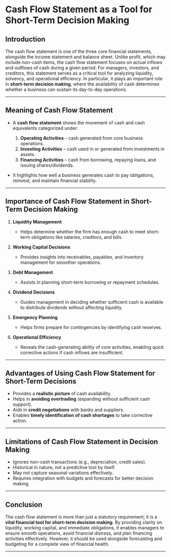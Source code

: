 # Cash Flow Statement as a Tool for Short-Term Decision Making

## Introduction

The cash flow statement is one of the three core financial statements, alongside the income statement and balance sheet. Unlike profit, which may include non-cash items, the cash flow statement focuses on actual inflows and outflows of cash during a given period. For managers, investors, and creditors, this statement serves as a critical tool for analyzing liquidity, solvency, and operational efficiency. In particular, it plays an important role in **short-term decision making**, where the availability of cash determines whether a business can sustain its day-to-day operations.

---

## Meaning of Cash Flow Statement

* A **cash flow statement** shows the movement of cash and cash equivalents categorized under:

  1. **Operating Activities** – cash generated from core business operations.
  2. **Investing Activities** – cash used in or generated from investments in assets.
  3. **Financing Activities** – cash from borrowing, repaying loans, and issuing shares/dividends.
* It highlights how well a business generates cash to pay obligations, reinvest, and maintain financial stability.

---

## Importance of Cash Flow Statement in Short-Term Decision Making

1. **Liquidity Management**

   * Helps determine whether the firm has enough cash to meet short-term obligations like salaries, creditors, and bills.

2. **Working Capital Decisions**

   * Provides insights into receivables, payables, and inventory management for smoother operations.

3. **Debt Management**

   * Assists in planning short-term borrowing or repayment schedules.

4. **Dividend Decisions**

   * Guides management in deciding whether sufficient cash is available to distribute dividends without affecting liquidity.

5. **Emergency Planning**

   * Helps firms prepare for contingencies by identifying cash reserves.

6. **Operational Efficiency**

   * Reveals the cash-generating ability of core activities, enabling quick corrective actions if cash inflows are insufficient.

---

## Advantages of Using Cash Flow Statement for Short-Term Decisions

* Provides a **realistic picture** of cash availability.
* Helps in **avoiding overtrading** (expanding without sufficient cash support).
* Aids in **credit negotiations** with banks and suppliers.
* Enables **timely identification of cash shortages** to take corrective action.

---

## Limitations of Cash Flow Statement in Decision Making

* Ignores non-cash transactions (e.g., depreciation, credit sales).
* Historical in nature, not a predictive tool by itself.
* May not capture seasonal variations effectively.
* Requires integration with budgets and forecasts for better decision making.

---

## Conclusion

The cash flow statement is more than just a statutory requirement; it is a **vital financial tool for short-term decision making**. By providing clarity on liquidity, working capital, and immediate obligations, it enables managers to ensure smooth operations, avoid financial distress, and plan financing activities effectively. However, it should be used alongside forecasting and budgeting for a complete view of financial health.

---
